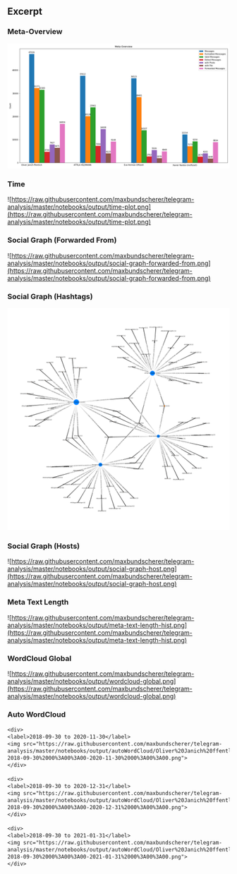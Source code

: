 
## Excerpt

### Meta-Overview

![https://raw.githubusercontent.com/maxbundscherer/telegram-analysis/master/notebooks/output/meta-overview.png)](https://raw.githubusercontent.com/maxbundscherer/telegram-analysis/master/notebooks/output/meta-overview.png)

### Time

![https://raw.githubusercontent.com/maxbundscherer/telegram-analysis/master/notebooks/output/time-plot.png](https://raw.githubusercontent.com/maxbundscherer/telegram-analysis/master/notebooks/output/time-plot.png)

### Social Graph (Forwarded From)

![https://raw.githubusercontent.com/maxbundscherer/telegram-analysis/master/notebooks/output/social-graph-forwarded-from.png](https://raw.githubusercontent.com/maxbundscherer/telegram-analysis/master/notebooks/output/social-graph-forwarded-from.png)

### Social Graph (Hashtags)

![https://raw.githubusercontent.com/maxbundscherer/telegram-analysis/master/notebooks/output/social-graph-hashtag.png)](https://raw.githubusercontent.com/maxbundscherer/telegram-analysis/master/notebooks/output/social-graph-hashtag.png)

### Social Graph (Hosts)


![https://raw.githubusercontent.com/maxbundscherer/telegram-analysis/master/notebooks/output/social-graph-host.png](https://raw.githubusercontent.com/maxbundscherer/telegram-analysis/master/notebooks/output/social-graph-host.png)

### Meta Text Length

![https://raw.githubusercontent.com/maxbundscherer/telegram-analysis/master/notebooks/output/meta-text-length-hist.png](https://raw.githubusercontent.com/maxbundscherer/telegram-analysis/master/notebooks/output/meta-text-length-hist.png)

### WordCloud Global

![https://raw.githubusercontent.com/maxbundscherer/telegram-analysis/master/notebooks/output/wordcloud-global.png](https://raw.githubusercontent.com/maxbundscherer/telegram-analysis/master/notebooks/output/wordcloud-global.png)

### Auto WordCloud

<link rel="stylesheet" type="text/css" href="https://cdn.jsdelivr.net/npm/slick-carousel@1.8.1/slick/slick.css"/>
<script type="text/javascript" src="https://code.jquery.com/jquery-1.11.0.min.js"></script>
<script type="text/javascript" src="https://code.jquery.com/jquery-migrate-1.2.1.min.js"></script>
<script src="https://cdnjs.cloudflare.com/ajax/libs/slick-carousel/1.8.1/slick.min.js"></script>

<div class="your-class">

    <div>
    <label>2018-09-30 to 2020-11-30</label>
    <img src="https://raw.githubusercontent.com/maxbundscherer/telegram-analysis/master/notebooks/output/autoWordCloud/Oliver%20Janich%20ffentlich-2018-09-30%2000%3A00%3A00-2020-11-30%2000%3A00%3A00.png">
    </div>

    <div>
    <label>2018-09-30 to 2020-12-31</label>
    <img src="https://raw.githubusercontent.com/maxbundscherer/telegram-analysis/master/notebooks/output/autoWordCloud/Oliver%20Janich%20ffentlich-2018-09-30%2000%3A00%3A00-2020-12-31%2000%3A00%3A00.png">
    </div>

    <div>
    <label>2018-09-30 to 2021-01-31</label>
    <img src="https://raw.githubusercontent.com/maxbundscherer/telegram-analysis/master/notebooks/output/autoWordCloud/Oliver%20Janich%20ffentlich-2018-09-30%2000%3A00%3A00-2021-01-31%2000%3A00%3A00.png">
    </div>

</div>

<script type="text/javascript">
    $(document).ready(function(){
        $('.your-class').slick();
    });
</script>